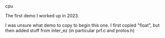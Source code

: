cpu

The first demo I worked up in 2023.

I was unsure what demo to copy to begin this one.  I first copied "float",
but then added stuff from inter_ez (in particular prf.c and protos.h)
